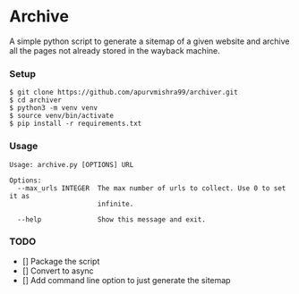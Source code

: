 # Archive

A simple python script to generate a sitemap of a given website and archive all the pages not already stored in the wayback machine.

### Setup

```console
$ git clone https://github.com/apurvmishra99/archiver.git
$ cd archiver
$ python3 -m venv venv
$ source venv/bin/activate
$ pip install -r requirements.txt
```

### Usage 

```console
Usage: archive.py [OPTIONS] URL

Options:
  --max_urls INTEGER  The max number of urls to collect. Use 0 to set it as
                      infinite.

  --help              Show this message and exit.
```

### TODO

- [] Package the script
- [] Convert to async
- [] Add command line option to just generate the sitemap